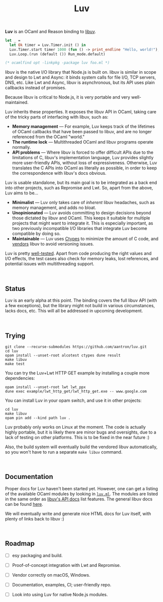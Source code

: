 <h1 align="center">Luv</h1>
<br/>



**Luv** is an OCaml and Reason binding to [libuv][libuv].

```ocaml
let _ =
  let Ok timer = Luv.Timer.init () in
  Luv.Timer.start timer 1000 (fun () -> print_endline "Hello, world!");
  Luv.Loop.(run (default ()) Run_mode.default)

(* ocamlfind opt -linkpkg -package luv foo.ml *)
```

libuv is the native I/O library that Node.js is built on. libuv is similar in
scope and design to Lwt and Async: it binds system calls for file I/O, TCP
servers, DNS, etc. Like Lwt and Async, libuv is asynchronous, but its API uses
plain callbacks instead of promises.

Because libuv is critical to Node.js, it is very portable and very
well-maintained.

Luv inherits these properties. It exposes the libuv API in OCaml, taking care of
the tricky parts of interfacing with libuv, such as:

- **Memory management** &mdash; For example, Luv keeps track of the lifetimes of
  OCaml callbacks that have been passed to libuv, and are no longer referenced
  from the OCaml "world."
- **The runtime lock** &mdash; Multithreaded OCaml and libuv programs operate
  normally.
- **API problems** &mdash; Where libuv is forced to offer difficult APIs due to
  the limitations of C, libuv's implementation language, Luv provides slightly
  more user-friendly APIs, without loss of expressiveness. Otherwise, Luv
  translates the C APIs into OCaml as literally as possible, in order to keep
  the correspondence with libuv's docs obvious.

Luv is usable standalone, but its main goal is to be integrated as a back end
into other projects, such as Repromise and Lwt. So, apart from the above, Luv
aims to be...

- **Minimalist** &mdash; Luv only takes care of *inherent* libuv headaches, such
  as memory management, and adds no bloat.
- **Unopinionated** &mdash; Luv avoids committing to design decisions beyond
  those dictated by libuv and OCaml. This keeps it suitable for multiple
  projects that might want to integrate it. This is especially important, as two
  previously incompatible I/O libraries that integrate Luv become compatible by
  doing so.
- **Maintainable** &mdash; Luv uses [Ctypes][ctypes] to minimize the amount of C
  code, and [vendors][vendor] libuv to avoid versioning issues.

Luv is pretty [well-tested][tests]. Apart from code producing the right values
and I/O effects, the test cases also check for memory leaks, lost references,
and potential issues with multithreading support.



<br/>

## Status

Luv is an early alpha at this point. The binding covers the full libuv API
(with a few exceptions), but the library might not build in various
circumstances, lacks docs, etc. This will all be addressed in upcoming
development.



<br/>

## Trying

```
git clone --recurse-submodules https://github.com/aantron/luv.git
cd luv
opam install --unset-root alcotest ctypes dune result
make libuv
make test
```

You can try the Luv+Lwt HTTP GET example by installing a couple more
dependencies:

```
opam install --unset-root lwt lwt_ppx
dune exec example/lwt_http_get/lwt_http_get.exe -- www.google.com
```

You can install Luv in your opam switch, and use it in other projects:

```
cd luv
make libuv
opam pin add --kind path luv .
```

Luv probably only works on Linux at the moment. The code is actually highly
portable, but it is likely there are minor bugs and oversights, due to a lack of
testing on other platforms. This is to be fixed in the near future :)

Also, the build system will eventually build the vendored libuv automatically,
so you won't have to run a separate `make libuv` command.



<br/>

## Documentation

Proper docs for Luv haven't been started yet. However, one can get a listing of
the available OCaml modules by looking in [`luv.ml`][luv.ml]. The modules are
listed in the same order as [libuv's API docs][libuv-api] list features. The
general libuv docs can be found [here][libuv-docs].

We will eventually write and generate nice HTML docs for Luv itself, with plenty
of links back to libuv :)



<br/>

## Roadmap

- [ ] esy packaging and build.
- [ ] Proof-of-concept integration with Lwt and Repromise.
- [ ] Vendor correctly on macOS, Windows.
- [ ] Documentation, examples, CI; user-friendly repo.
- [ ] Look into using Luv for native Node.js modules.



[libuv]: https://github.com/libuv/libuv
[ctypes]: https://github.com/ocamllabs/ocaml-ctypes
[vendor]: https://github.com/aantron/luv/tree/master/src/vendor
[tests]: https://github.com/aantron/luv/tree/master/test
[luv.ml]: https://github.com/aantron/luv/blob/master/src/luv.ml
[libuv-api]: http://docs.libuv.org/en/v1.x/api.html
[libuv-docs]: http://docs.libuv.org/en/v1.x/
